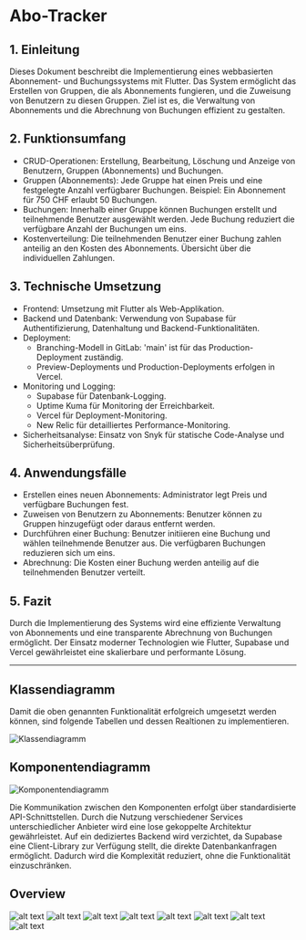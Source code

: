 # Abo-Tracker

## 1. Einleitung

Dieses Dokument beschreibt die Implementierung eines webbasierten Abonnement- und Buchungssystems mit Flutter. Das System ermöglicht das Erstellen von Gruppen, die als Abonnements fungieren, und die Zuweisung von Benutzern zu diesen Gruppen. Ziel ist es, die Verwaltung von Abonnements und die Abrechnung von Buchungen effizient zu gestalten.

## 2. Funktionsumfang

* CRUD-Operationen: Erstellung, Bearbeitung, Löschung und Anzeige von Benutzern, Gruppen (Abonnements) und Buchungen.
* Gruppen (Abonnements): Jede Gruppe hat einen Preis und eine festgelegte Anzahl verfügbarer Buchungen. Beispiel: Ein Abonnement für 750 CHF erlaubt 50 Buchungen.
* Buchungen: Innerhalb einer Gruppe können Buchungen erstellt und teilnehmende Benutzer ausgewählt werden. Jede Buchung reduziert die verfügbare Anzahl der Buchungen um eins.
* Kostenverteilung: Die teilnehmenden Benutzer einer Buchung zahlen anteilig an den Kosten des Abonnements. Übersicht über die individuellen Zahlungen.

## 3. Technische Umsetzung

* Frontend: Umsetzung mit Flutter als Web-Applikation.
* Backend und Datenbank: Verwendung von Supabase für Authentifizierung, Datenhaltung und Backend-Funktionalitäten.
* Deployment:
    * Branching-Modell in GitLab: 'main' ist für das Production-Deployment zuständig.
    * Preview-Deployments und Production-Deployments erfolgen in Vercel.
* Monitoring und Logging:
    * Supabase für Datenbank-Logging.
    * Uptime Kuma für Monitoring der Erreichbarkeit.
    * Vercel für Deployment-Monitoring.
    * New Relic für detailliertes Performance-Monitoring.
* Sicherheitsanalyse: Einsatz von Snyk für statische Code-Analyse und Sicherheitsüberprüfung.

## 4. Anwendungsfälle

* Erstellen eines neuen Abonnements: Administrator legt Preis und verfügbare Buchungen fest.
* Zuweisen von Benutzern zu Abonnements: Benutzer können zu Gruppen hinzugefügt oder daraus entfernt werden.
* Durchführen einer Buchung: Benutzer initiieren eine Buchung und wählen teilnehmende Benutzer aus. Die verfügbaren Buchungen reduzieren sich um eins.
* Abrechnung: Die Kosten einer Buchung werden anteilig auf die teilnehmenden Benutzer verteilt.

## 5. Fazit

Durch die Implementierung des Systems wird eine effiziente Verwaltung von Abonnements und eine transparente Abrechnung von Buchungen ermöglicht. Der Einsatz moderner Technologien wie Flutter, Supabase und Vercel gewährleistet eine skalierbare und performante Lösung.

---

## Klassendiagramm

Damit die oben genannten Funktionalität erfolgreich umgesetzt werden können, sind folgende Tabellen und dessen Realtionen zu implementieren.

![Klassendiagramm](/Assets/class-diagram.png)

## Komponentendiagramm

![Komponentendiagramm](/Assets/component-diagram.png)

Die Kommunikation zwischen den Komponenten erfolgt über standardisierte API-Schnittstellen. Durch die Nutzung verschiedener Services unterschiedlicher Anbieter wird eine lose gekoppelte Architektur gewährleistet. Auf ein dediziertes Backend wird verzichtet, da Supabase eine Client-Library zur Verfügung stellt, die direkte Datenbankanfragen ermöglicht. Dadurch wird die Komplexität reduziert, ohne die Funktionalität einzuschränken.

## Overview

![alt text](startseite.png)
![alt text](startseite_detail.png)
![alt text](startseite_detail_create.png)
![alt text](startseite_detail_edit.png)
![alt text](gruppen.png)
![alt text](gruppen_create.png)
![alt text](gruppen_edit.png)
![alt text](benutzer.png)